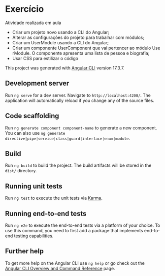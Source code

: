 # Exercício

Atividade realizada em aula

* Criar um projeto novo usando a CLI do Angular;
* Alterar as configurações do projeto para trabalhar com módulos;
* Criar um UserModule usando a CLI do Angular;
* Criar um componente UserComponent que vai pertencer ao módulo UserModule. O componente apresenta uma lista de pessoa e biografia;
* Usar CSS para estilizar o código


This project was generated with [Angular CLI](https://github.com/angular/angular-cli) version 17.3.7.


## Development server

Run `ng serve` for a dev server. Navigate to `http://localhost:4200/`. The application will automatically reload if you change any of the source files.

## Code scaffolding

Run `ng generate component component-name` to generate a new component. You can also use `ng generate directive|pipe|service|class|guard|interface|enum|module`.

## Build

Run `ng build` to build the project. The build artifacts will be stored in the `dist/` directory.

## Running unit tests

Run `ng test` to execute the unit tests via [Karma](https://karma-runner.github.io).

## Running end-to-end tests

Run `ng e2e` to execute the end-to-end tests via a platform of your choice. To use this command, you need to first add a package that implements end-to-end testing capabilities.

## Further help

To get more help on the Angular CLI use `ng help` or go check out the [Angular CLI Overview and Command Reference](https://angular.io/cli) page.
